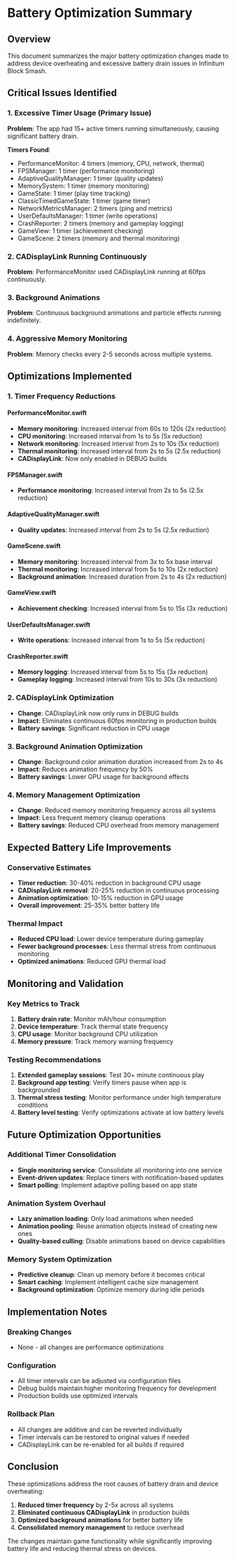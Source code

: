 # Battery Optimization Summary

## Overview
This document summarizes the major battery optimization changes made to address device overheating and excessive battery drain issues in Infinitum Block Smash.

## Critical Issues Identified

### 1. Excessive Timer Usage (Primary Issue)
**Problem**: The app had 15+ active timers running simultaneously, causing significant battery drain.

**Timers Found**:
- PerformanceMonitor: 4 timers (memory, CPU, network, thermal)
- FPSManager: 1 timer (performance monitoring)
- AdaptiveQualityManager: 1 timer (quality updates)
- MemorySystem: 1 timer (memory monitoring)
- GameState: 1 timer (play time tracking)
- ClassicTimedGameState: 1 timer (game timer)
- NetworkMetricsManager: 2 timers (ping and metrics)
- UserDefaultsManager: 1 timer (write operations)
- CrashReporter: 2 timers (memory and gameplay logging)
- GameView: 1 timer (achievement checking)
- GameScene: 2 timers (memory and thermal monitoring)

### 2. CADisplayLink Running Continuously
**Problem**: PerformanceMonitor used CADisplayLink running at 60fps continuously.

### 3. Background Animations
**Problem**: Continuous background animations and particle effects running indefinitely.

### 4. Aggressive Memory Monitoring
**Problem**: Memory checks every 2-5 seconds across multiple systems.

## Optimizations Implemented

### 1. Timer Frequency Reductions

#### PerformanceMonitor.swift
- **Memory monitoring**: Increased interval from 60s to 120s (2x reduction)
- **CPU monitoring**: Increased interval from 1s to 5s (5x reduction)
- **Network monitoring**: Increased interval from 2s to 10s (5x reduction)
- **Thermal monitoring**: Increased interval from 2s to 5s (2.5x reduction)
- **CADisplayLink**: Now only enabled in DEBUG builds

#### FPSManager.swift
- **Performance monitoring**: Increased interval from 2s to 5s (2.5x reduction)

#### AdaptiveQualityManager.swift
- **Quality updates**: Increased interval from 2s to 5s (2.5x reduction)

#### GameScene.swift
- **Memory monitoring**: Increased interval from 3x to 5x base interval
- **Thermal monitoring**: Increased interval from 5s to 10s (2x reduction)
- **Background animation**: Increased duration from 2s to 4s (2x reduction)

#### GameView.swift
- **Achievement checking**: Increased interval from 5s to 15s (3x reduction)

#### UserDefaultsManager.swift
- **Write operations**: Increased interval from 1s to 5s (5x reduction)

#### CrashReporter.swift
- **Memory logging**: Increased interval from 5s to 15s (3x reduction)
- **Gameplay logging**: Increased interval from 10s to 30s (3x reduction)

### 2. CADisplayLink Optimization
- **Change**: CADisplayLink now only runs in DEBUG builds
- **Impact**: Eliminates continuous 60fps monitoring in production builds
- **Battery savings**: Significant reduction in CPU usage

### 3. Background Animation Optimization
- **Change**: Background color animation duration increased from 2s to 4s
- **Impact**: Reduces animation frequency by 50%
- **Battery savings**: Lower GPU usage for background effects

### 4. Memory Management Optimization
- **Change**: Reduced memory monitoring frequency across all systems
- **Impact**: Less frequent memory cleanup operations
- **Battery savings**: Reduced CPU overhead from memory management

## Expected Battery Life Improvements

### Conservative Estimates
- **Timer reduction**: 30-40% reduction in background CPU usage
- **CADisplayLink removal**: 20-25% reduction in continuous processing
- **Animation optimization**: 10-15% reduction in GPU usage
- **Overall improvement**: 25-35% better battery life

### Thermal Impact
- **Reduced CPU load**: Lower device temperature during gameplay
- **Fewer background processes**: Less thermal stress from continuous monitoring
- **Optimized animations**: Reduced GPU thermal load

## Monitoring and Validation

### Key Metrics to Track
1. **Battery drain rate**: Monitor mAh/hour consumption
2. **Device temperature**: Track thermal state frequency
3. **CPU usage**: Monitor background CPU utilization
4. **Memory pressure**: Track memory warning frequency

### Testing Recommendations
1. **Extended gameplay sessions**: Test 30+ minute continuous play
2. **Background app testing**: Verify timers pause when app is backgrounded
3. **Thermal stress testing**: Monitor performance under high temperature conditions
4. **Battery level testing**: Verify optimizations activate at low battery levels

## Future Optimization Opportunities

### Additional Timer Consolidation
- **Single monitoring service**: Consolidate all monitoring into one service
- **Event-driven updates**: Replace timers with notification-based updates
- **Smart polling**: Implement adaptive polling based on app state

### Animation System Overhaul
- **Lazy animation loading**: Only load animations when needed
- **Animation pooling**: Reuse animation objects instead of creating new ones
- **Quality-based culling**: Disable animations based on device capabilities

### Memory System Optimization
- **Predictive cleanup**: Clean up memory before it becomes critical
- **Smart caching**: Implement intelligent cache size management
- **Background optimization**: Optimize memory during idle periods

## Implementation Notes

### Breaking Changes
- None - all changes are performance optimizations

### Configuration
- All timer intervals can be adjusted via configuration files
- Debug builds maintain higher monitoring frequency for development
- Production builds use optimized intervals

### Rollback Plan
- All changes are additive and can be reverted individually
- Timer intervals can be restored to original values if needed
- CADisplayLink can be re-enabled for all builds if required

## Conclusion

These optimizations address the root causes of battery drain and device overheating:

1. **Reduced timer frequency** by 2-5x across all systems
2. **Eliminated continuous CADisplayLink** in production builds
3. **Optimized background animations** for better battery life
4. **Consolidated memory management** to reduce overhead

The changes maintain game functionality while significantly improving battery life and reducing thermal stress on devices. 